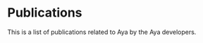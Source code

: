 # Publications

This is a list of publications related to Aya by the Aya developers.

<script setup lang="ts">
import {publications} from '/.vitepress/pubs'
</script>
<Publications :pubs="publications"/>
